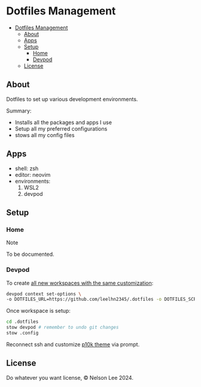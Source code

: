 # Dotfiles Management

<!--toc:start-->
- [Dotfiles Management](#dotfiles-management)
  - [About](#about)
  - [Apps](#apps)
  - [Setup](#setup)
    - [Home](#home)
    - [Devpod](#devpod)
  - [License](#license)
<!--toc:end-->

## About

Dotfiles to set up various development environments.

Summary:

- Installs all the packages and apps I use
- Setup all my preferred configurations
- stows all my config files

## Apps

- shell: zsh
- editor: neovim
- environments:
    1. WSL2
    2. devpod

## Setup

### Home

> [!NOTE]
> To be documented.

### Devpod

To create [all new workspaces with the same customization](https://devpod.sh/docs/developing-in-workspaces/dotfiles-in-a-workspace#for-all-workspaces):

```sh
devpod context set-options \
-o DOTFILES_URL=https://github.com/leelhn2345/.dotfiles -o DOTFILES_SCRIPT=scripts/devpod.sh
```

Once workspace is setup:

```sh
cd .dotfiles
stow devpod # remember to undo git changes
stow .config
```

Reconnect ssh and customize [p10k theme](https://github.com/romkatv/powerlevel10k)
via prompt.

## License

Do whatever you want license, © Nelson Lee 2024.
